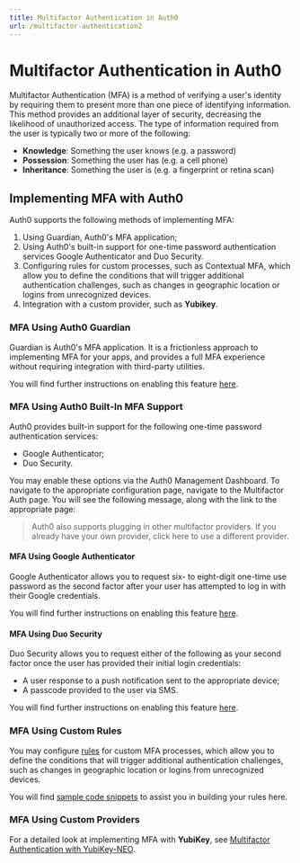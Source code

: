 ```yaml
---
title: Multifactor Authentication in Auth0
url: /multifactor-authentication2
---
```


# Multifactor Authentication in Auth0

Multifactor Authentication (MFA) is a method of verifying a user's identity by requiring them to present more than one piece of identifying information. This method provides an additional layer of security, decreasing the likelihood of unauthorized access. The type of information required from the user is typically two or more of the following:

* **Knowledge**: Something the user knows (e.g. a password)
* **Possession**: Something the user has (e.g. a cell phone)
* **Inheritance**: Something the user is (e.g. a fingerprint or retina scan)

## Implementing MFA with Auth0

Auth0 supports the following methods of implementing MFA:

1. Using Guardian, Auth0's MFA application;
2. Using Auth0's built-in support for one-time password authentication services Google Authenticator and Duo Security.
3. Configuring rules for custom processes, such as Contextual MFA, which allow you to define the conditions that will trigger additional authentication challenges, such as changes in geographic location or logins from unrecognized devices.
4. Integration with a custom provider, such as **Yubikey**.

### MFA Using Auth0 Guardian

Guardian is Auth0's MFA application. It is a frictionless approach to implementing MFA for your apps, and provides a full MFA experience without requiring integration with third-party utilities.

You will find further instructions on enabling this feature [here](/multifactor-authentication/guardian/configuration.md).

### MFA Using Auth0 Built-In MFA Support

Auth0 provides built-in support for the following one-time password authentication services:

* Google Authenticator;
* Duo Security.

You may enable these options via the Auth0 Management Dashboard. To navigate to the appropriate configuration page, navigate to the Multifactor Auth page. You will see the following message, along with the link to the appropriate page:

> Auth0 also supports plugging in other multifactor providers. If you already have your own provider, click here to use a different provider.

#### MFA Using Google Authenticator

Google Authenticator allows you to request six- to eight-digit one-time use password as the second factor after your user has attempted to log in with their Google credentials.

You will find further instructions on enabling this feature [here](/multifactor-authentication/google-auth/index).

#### MFA Using Duo Security

Duo Security allows you to request either of the following as your second factor once the user has provided their initial login credentials:

* A user response to a push notification sent to the appropriate device;
* A passcode provided to the user via SMS.

You will find further instructions on enabling this feature [here](/multifactor-authentication/duo-security/index).

### MFA Using Custom Rules

You may configure [rules](/rules) for custom MFA processes, which allow you to define the conditions that will trigger additional authentication challenges, such as changes in geographic location or logins from unrecognized devices.

You will find [sample code snippets](/multifactor-authentication/custom/index) to assist you in building your rules here.

### MFA Using Custom Providers

For a detailed look at implementing MFA with **YubiKey**, see [Multifactor Authentication with YubiKey-NEO](/multifactor-authentication/yubikey).
